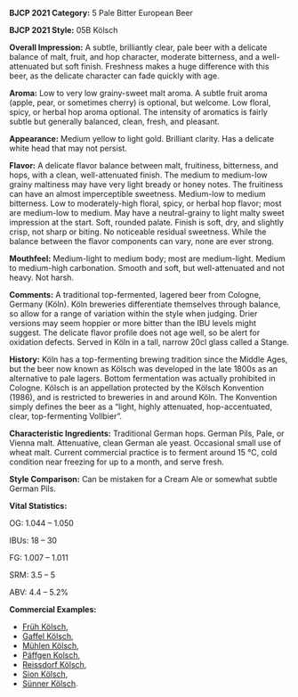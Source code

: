 <b>BJCP 2021 Category:</b> 5 Pale Bitter European Beer

<b>BJCP 2021 Style:</b> 05B Kölsch

<b>Overall Impression:</b> A subtle, brilliantly clear, pale beer
with a delicate balance of malt, fruit, and hop character,
moderate bitterness, and a well-attenuated but soft finish.
Freshness makes a huge difference with this beer, as the
delicate character can fade quickly with age.

<b>Aroma:</b> Low to very low grainy-sweet malt aroma. A subtle
fruit aroma (apple, pear, or sometimes cherry) is optional, but
welcome. Low floral, spicy, or herbal hop aroma optional. The
intensity of aromatics is fairly subtle but generally balanced,
clean, fresh, and pleasant.

<b>Appearance:</b> Medium yellow to light gold. Brilliant clarity.
Has a delicate white head that may not persist.

<b>Flavor:</b> A delicate flavor balance between malt, fruitiness,
bitterness, and hops, with a clean, well-attenuated finish. The
medium to medium-low grainy maltiness may have very light
bready or honey notes. The fruitiness can have an almost
imperceptible sweetness. Medium-low to medium bitterness.
Low to moderately-high floral, spicy, or herbal hop flavor; most
are medium-low to medium. May have a neutral-grainy to light
malty sweet impression at the start. Soft, rounded palate.
Finish is soft, dry, and slightly crisp, not sharp or biting. No
noticeable residual sweetness. While the balance between the
flavor components can vary, none are ever strong.

<b>Mouthfeel:</b> Medium-light to medium body; most are
medium-light. Medium to medium-high carbonation. Smooth
and soft, but well-attenuated and not heavy. Not harsh.

<b>Comments:</b> A traditional top-fermented, lagered beer from
Cologne, Germany (Köln). Köln breweries differentiate
themselves through balance, so allow for a range of variation
within the style when judging. Drier versions may seem
hoppier or more bitter than the IBU levels might suggest. The
delicate flavor profile does not age well, so be alert for
oxidation defects. Served in Köln in a tall, narrow 20cl glass
called a Stange.

<b>History:</b> Köln has a top-fermenting brewing tradition since
the Middle Ages, but the beer now known as Kölsch was
developed in the late 1800s as an alternative to pale lagers.
Bottom fermentation was actually prohibited in Cologne.
Kölsch is an appellation protected by the Kölsch Konvention
(1986), and is restricted to breweries in and around Köln. The
Konvention simply defines the beer as a “light, highly
attenuated, hop-accentuated, clear, top-fermenting Vollbier”.

<b>Characteristic Ingredients:</b> Traditional German hops.
German Pils, Pale, or Vienna malt. Attenuative, clean German
ale yeast. Occasional small use of wheat malt. Current
commercial practice is to ferment around 15 °C, cold condition
near freezing for up to a month, and serve fresh.

<b>Style Comparison:</b> Can be mistaken for a Cream Ale or
somewhat subtle German Pils.

<b>Vital Statistics:</b>

OG: 1.044 – 1.050

IBUs: 18 – 30

FG: 1.007 – 1.011

SRM: 3.5 – 5

ABV: 4.4 – 5.2%

<b>Commercial Examples:</b>
- [Früh Kölsch](https://untappd.com/b/colner-hofbrau-fruh-fruh-kolsch/1639),
- [Gaffel Kölsch](https://untappd.com/b/privatbrauerei-gaffel-becker-gaffel-kolsch/13647),
- [Mühlen Kölsch](https://untappd.com/b/brauerei-zur-malzmuhle-muhlen-kolsch/49150),
- [Päffgen Kolsch](https://untappd.com/b/brauerei-paffgen-paffgen-kolsch/138063),
- [Reissdorf Kölsch](https://untappd.com/b/privat-brauerei-heinrich-reissdorf-reissdorf-kolsch/27194),
- [Sion Kölsch](https://untappd.com/b/altstadt-brau-johann-sion-gmbh-sion-kolsch/1643),
- [Sünner Kölsch](https://untappd.com/b/sunner-brauerei-und-brennerei-sunner-kolsch/55014).
